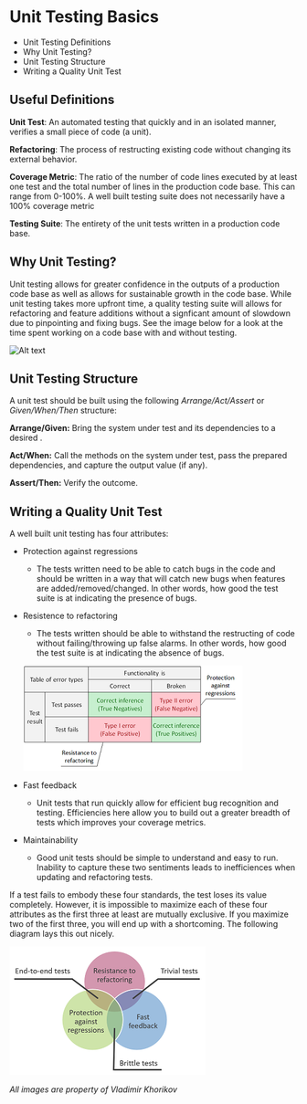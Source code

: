 # Unit Testing Basics

- Unit Testing Definitions
- Why Unit Testing?
- Unit Testing Structure
- Writing a Quality Unit Test

## **Useful Definitions**

**Unit Test**: An automated testing that quickly and in an isolated manner, verifies a small piece of code (a unit).

**Refactoring**: The process of restructing existing code without changing its external behavior.

**Coverage Metric**: The ratio of the number of code lines executed by at least one test and the total number of lines in the production code base. This can range from 0-100%. A well built testing suite does not necessarily have a 100% coverage metric

**Testing Suite**: The entirety of the unit tests written in a production code base.

## **Why Unit Testing?**
Unit testing allows for greater confidence in the outputs of a production code base as well as allows for sustainable growth in the code base. While unit testing takes more upfront time, a quality testing suite will allows for refactoring and feature additions without a signficant amount of slowdown due to pinpointing and fixing bugs. See the image below for a look at the time spent working on a code base with and without testing.

![Alt text](/images/dev_cycle.jpg)

## **Unit Testing Structure**
A unit test should be built using the following *Arrange/Act/Assert* or *Given/When/Then* structure:

**Arrange/Given:** Bring the system under test and its dependencies to a desired .

**Act/When:** Call the methods on the system under test, pass the prepared dependencies, and capture the output value (if any).

**Assert/Then:** Verify the outcome.

## **Writing a Quality Unit Test**

A well built unit testing has four attributes:
- Protection against regressions
    - The tests written need to be able to catch bugs in the code and should be written in a way that will catch new bugs when features are added/removed/changed. In other words, how good the test suite is at indicating the presence of bugs.
- Resistence to refactoring
    - The tests written should be able to withstand the restructing of code without failing/throwing up false alarms. In other words, how good the test suite is at indicating the absence of bugs.

    ![Alt text](/images/unit_testing_error_types.bmp)

- Fast feedback
    - Unit tests that run quickly allow for efficient bug recognition and testing. Efficiencies here allow you to build out a greater breadth of tests which improves your coverage metrics.
- Maintainability
    - Good unit tests should be simple to understand and easy to run. Inability to capture these two sentiments leads to inefficiences when updating and refactoring tests.

If a test fails to embody these four standards, the test loses its value completely. However, it is impossible to maximize each of these four attributes as the first three at least are mutually exclusive. If you maximize two of the first three, you will end up with a shortcoming. The following diagram lays this out nicely.

![Alt text](/images/unit_testing_venn_diagram.bmp)



*All images are property of Vladimir Khorikov*
